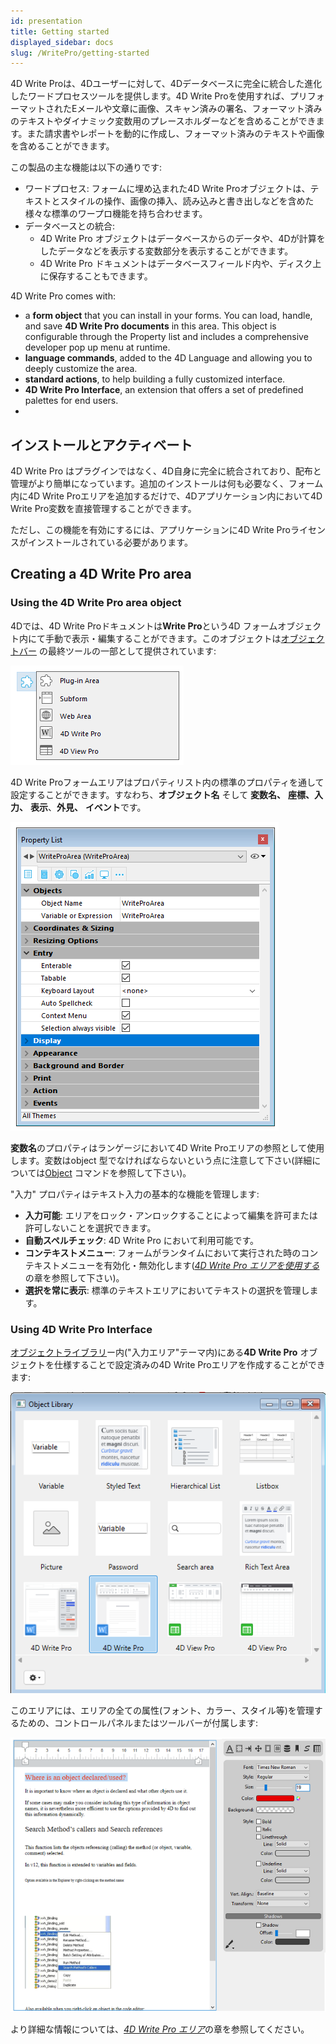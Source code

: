 ```yaml
---
id: presentation
title: Getting started
displayed_sidebar: docs
slug: /WritePro/getting-started
---
```



4D Write Proは、4Dユーザーに対して、4Dデータベースに完全に統合した進化したワードプロセスツールを提供します。4D Write Proを使用すれば、プリフォーマットされたEメールや文章に画像、スキャン済みの署名、フォーマット済みのテキストやダイナミック変数用のプレースホルダーなどを含めることができます。また請求書やレポートを動的に作成し、フォーマット済みのテキストや画像を含めることができます。

この製品の主な機能は以下の通りです:

* ワードプロセス: フォームに埋め込まれた4D Write Proオブジェクトは、テキストとスタイルの操作、画像の挿入、読み込みと書き出しなどを含めた様々な標準のワープロ機能を持ち合わせます。
* データベースとの統合:  
   * 4D Write Pro オブジェクトはデータベースからのデータや、4Dが計算をしたデータなどを表示する変数部分を表示することができます。  
   * 4D Write Pro ドキュメントはデータベースフィールド内や、ディスク上に保存することもできます。

4D Write Pro comes with:

- a **form object** that you can install in your forms. You can load, handle, and save **4D Write Pro documents** in this area. This object is configurable through the Property list and includes a comprehensive developer pop up menu at runtime.
- **language commands**, added to the 4D Language and allowing you to deeply customize the area.
- **standard actions**, to help building a fully customized interface. 
- **4D Write Pro Interface**, an extension that offers a set of predefined palettes for end users.
- 
## インストールとアクティベート 

4D Write Pro はプラグインではなく、4D自身に完全に統合されており、配布と管理がより簡単になっています。追加のインストールは何も必要なく、フォーム内に4D Write Proエリアを追加するだけで、4Dアプリケーション内において4D Write Pro変数を直接管理することができます。

ただし、この機能を有効にするには、アプリケーションに4D Write Proライセンスがインストールされている必要があります。

## Creating a 4D Write Pro area

### Using the 4D Write Pro area object

4Dでは、4D Write Proドキュメントは**Write Pro**という4D フォームオブジェクト内にて手動で表示・編集することができます。このオブジェクトは[オブジェクトバー](../../FormEditor/formEditor.md#object-bar) の最終ツールの一部として提供されています:

![](../../assets/en/WritePro/pict4101210.en.png)

4D Write Proフォームエリアはプロパティリスト内の標準のプロパティを通して設定することができます。すなわち、**オブジェクト名** そして **変数名、** **座標、入力、** **表示**、**外見、** **イベント**です。

![](../../assets/en/WritePro/pict4101242.en.png)

**変数名**のプロパティはランゲージにおいて4D Write Proエリアの参照として使用します。変数はobject 型でなければならないという点に注意して下さい(詳細については[Object](../../Concepts/dt_object.md) コマンドを参照して下さい)。

"入力" プロパティはテキスト入力の基本的な機能を管理します:

* **入力可能**: エリアをロック・アンロックすることによって編集を許可または許可しないことを選択できます。
* **自動スペルチェック**: 4D Write Pro において利用可能です。
* **コンテキストメニュー**: フォームがランタイムにおいて実行された時のコンテキストメニューを有効化・無効化します([*4D Write Pro エリアを使用する*](./using-a-4d-write-pro-area.md) の章を参照して下さい)。
* **選択を常に表示**: 標準のテキストエリアにおいてテキストの選択を管理します。

### Using 4D Write Pro Interface

[オブジェクトライブラリ](../../FormEditor/objectLibrary.md)ー内("入力エリア"テーマ内)にある**4D Write Pro** オブジェクトを仕様することで設定済みの4D Write Proエリアを作成することができます:

![](../../assets/en/WritePro/pict4101252.en.png)

このエリアには、エリアの全ての属性(フォント、カラー、スタイル等)を管理するための、コントロールパネルまたはツールバーが付属します:

![](../../assets/en/WritePro/pict4687892.en.png)

より詳細な情報については、[*4D Write Pro エリア*](../writeprointerface.md)の章を参照してください。
